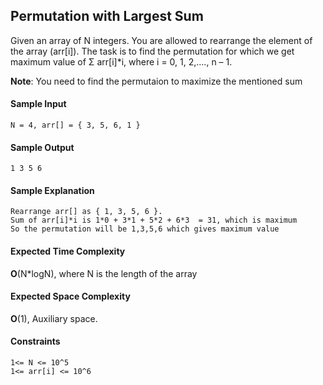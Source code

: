 ## **Permutation with Largest Sum**
Given an array of N integers. You are allowed to rearrange the element of the array (arr[i]). The task is to find the permutation for which we get maximum value of Σ arr[i]*i, where i = 0, 1, 2,…., n – 1.

__Note__: You need to find the permutaion to maximize the mentioned sum

#### **Sample Input**
    N = 4, arr[] = { 3, 5, 6, 1 }

#### **Sample Output**
    1 3 5 6

#### **Sample Explanation**
    Rearrange arr[] as { 1, 3, 5, 6 }. 
    Sum of arr[i]*i is 1*0 + 3*1 + 5*2 + 6*3  = 31, which is maximum
    So the permutation will be 1,3,5,6 which gives maximum value

#### **Expected Time Complexity**
__O__(N*logN), where N is the length of the array
#### **Expected Space Complexity**
__O__(1), Auxiliary space.
#### **Constraints**
    1<= N <= 10^5
    1<= arr[i] <= 10^6
